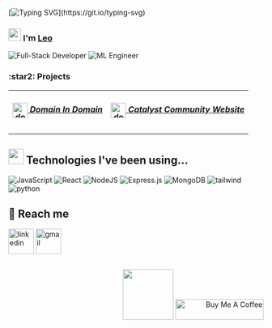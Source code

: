 <!-- Intro part -->
[![Typing SVG](https://readme-typing-svg.herokuapp.com?font=Architects+Daughter&color=7AF79A&size=30&lines=Hey+there!+It's+Harsha!;I'm+a+Full+Stack+Developer...;)](https://git.io/typing-svg)
<!-- About me -->
 <h3><img src="https://media.giphy.com/media/hvRJCLFzcasrR4ia7z/giphy.gif" width="25"> I'm 
    <a href="https://portfolio-leocodeios-projects.vercel.app/" target="blank">
        Leo
    </a>
 </h3>
 
 <div>
     <img alt="Full-Stack Developer" src="https://img.shields.io/badge/Full--Stack%20Developer-yellow?style=for-the-badge&logo=javascript&logoColor=black"/>
     <img alt="ML Engineer" src="https://img.shields.io/badge/AI&ML%20Engineer-brightgreen?style=for-the-badge&logo=python&logoColor=white"/>
</div>

<!-- About the Project -->
<h3>:star2: Projects</h3>

<table border="0">
  <tr>
    <td align="center">
        <h5>
            <a href="https://catalyst-domain-in-domain.vercel.app/" target="blank">
              <img align="center" src="https://i.pinimg.com/originals/49/f6/b3/49f6b314d7873260af254d54ff96af64.png" alt="dod" height="30" width="30"/> Domain In Domain
            </a>
        </h5>
    </td>
    <td align="center">
        <h5>
            <a href="https://catalyst-com.app/" target="blank">
              <img align="center" src="https://i.pinimg.com/736x/3f/58/20/3f582064e15e2f13546b0603cef5b968.jpg" alt="dod" height="30" width="30"  /> Catalyst Community Website
            </a>
        </h5>
    </td>
  </tr>
</table>

<!-- </details>  -->



<!--
```text
🌞 Morning    315 commits    ██████████████████████░░░   94.65% 
🌆 Daytime    540 commits    ██████████████░░░░░░░░░░░   59.41% 
🌃 Evening    54 commits     █░░░░░░░░░░░░░░░░░░░░░░░░   5.94% 
🌙 Night      0 commits      ░░░░░░░░░░░░░░░░░░░░░░░░░   0.0%
```
-->

<!-- other mentions -->
<!-- 
## ⚡ Other mentions
<details>
<summary>&#128240 <b>Latest Blogs Posts</b></summary><br/>
- [random](https://www.linkedin.com/in/sai-harsha-vardhan-pittada-8a9a74252/)
</details> 
-->

<!-- teach stacks -->
## <img src="https://media.giphy.com/media/iY8CRBdQXODJSCERIr/giphy.gif" width="30px">&nbsp;Technologies I've been using...
<div>
  <img  alt="JavaScript" src="https://img.shields.io/badge/javascript-%23323330.svg?style=for-the-badge&logo=javascript&logoColor=%23F7DF1E"/>
  <img  alt="React" src="https://img.shields.io/badge/react-%2320232a.svg?style=for-the-badge&logo=react&logoColor=%2361DAFB"/>
  <img  alt="NodeJS" src="https://img.shields.io/badge/node.js-%2343853D.svg?style=for-the-badge&logo=node-dot-js&logoColor=white"/>
  <img  alt="Express.js" src="https://img.shields.io/badge/express.js-%23404d59.svg?style=for-the-badge&logo=express&logoColor=%2361DAFB"/>
  <img  alt="MongoDB" src ="https://img.shields.io/badge/MongoDB-%234ea94b.svg?style=for-the-badge&logo=mongodb&logoColor=white"/>
  <img  alt="tailwind" src="https://img.shields.io/badge/Tailwind_CSS-38B2AC?style=for-the-badge&logo=tailwind-css&logoColor=white"/>
  <img  alt="python" src ="https://img.shields.io/badge/Python-14354C?style=for-the-badge&logo=python&logoColor=white"/>
</div>


<!-- reach me -->
## 🤝 Reach me
<div id="user-content-toc">
  <!--icons and links-->
  <p align="left">
  <a href="https://www.linkedin.com/in/sai-harsha-vardhan-pittada-8a9a74252/" target="blank"><img align="center" src="https://user-images.githubusercontent.com/88904952/234979284-68c11d7f-1acc-4f0c-ac78-044e1037d7b0.png" alt="linkedin" height="50" width="50" /></a>
<!--   <a href="discordapp.com/users/muhammed_mgdi" target="blank"><img align="center" src="https://user-images.githubusercontent.com/88904952/234982627-019fd336-6248-453c-9b05-97c13fd1d207.png" alt="discord" height="50" width="50" /></a> -->
  <a href="mailto:name@rapidtables.com" target="blank"><img align="center" src="https://github.com/Mo-Alsehli/Mo-Alsehli/assets/98949843/6d935082-a6bb-4f5d-be13-87b821d8421c" alt="gmail" height="50" width="50"  /></a>
  </p>
  </div>

<!-- End card --->
## 
<div align="right">
    <img src="https://media.giphy.com/media/O51MQ3DduOcGW6ofR3/giphy.gif" width="100" height="100" frameborder="0" class="giphy-embed" allowfullscreen />
<a href="https://www.buymeacoffee.com/leocodeio" target="_blank"><img src="https://cdn.buymeacoffee.com/buttons/default-orange.png" alt="Buy Me A Coffee" height="41" width="174"></a>

  </div>
<!--   <img src="https://media.giphy.com/media/LnQjpWaON8nhr21vNW/giphy.gif" width="60">  -->

<!---
leocodeio/leocodeio is a ✨ special ✨ repository because its `README.md` (this file) appears on your GitHub profile.
You can click the Preview link to take a look at your changes.
--->
